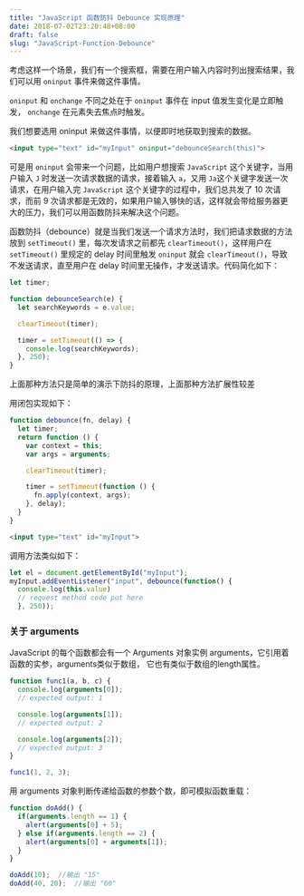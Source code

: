 ```yaml
---
title: "JavaScript 函数防抖 Debounce 实现原理"
date: 2018-07-02T23:20:48+08:00
draft: false
slug: "JavaScript-Function-Debounce"
---
```

 
考虑这样一个场景，我们有一个搜索框，需要在用户输入内容时列出搜索结果，我们可以用 `oninput` 事件来做这件事情。

`oninput` 和 `onchange` 不同之处在于 `oninput` 事件在 input 值发生变化是立即触发， `onchange` 在元素失去焦点时触发。

我们想要选用 oninput 来做这件事情，以便即时地获取到搜索的数据。

```html
<input type="text" id="myInput" oninput="debounceSearch(this)">
```

可是用 `oninput` 会带来一个问题，比如用户想搜索 `JavaScript` 这个关键字，当用户输入 `J` 时发送一次请求数据的请求，接着输入 `a`，又用 `Ja`这个关键字发送一次请求，在用户输入完 `JavaScript` 这个关键字的过程中，我们总共发了 10 次请求，而前 9 次请求都是无效的，如果用户输入够快的话，这样就会带给服务器更大的压力，我们可以用函数防抖来解决这个问题。

函数防抖（debounce）就是当我们发送一个请求方法时，我们把请求数据的方法放到 `setTimeout()` 里，每次发请求之前都先 `clearTimeout()`，这样用户在 `setTimeout()` 里规定的 delay 时间里触发 `oninput` 就会 `clearTimeout()`，导致不发送请求，直至用户在 delay 时间里无操作，才发送请求。代码简化如下：

```js
let timer;

function debounceSearch(e) {
  let searchKeywords = e.value;

  clearTimeout(timer);

  timer = setTimeout(() => {
    console.log(searchKeywords);
  }, 250);
}
```

上面那种方法只是简单的演示下防抖的原理，上面那种方法扩展性较差

用闭包实现如下： 

```js
function debounce(fn, delay) {
  let timer;
  return function () {
    var context = this;
    var args = arguments;

    clearTimeout(timer);

    timer = setTimeout(function () {
      fn.apply(context, args);
    }, delay);
  }
}
```

```html
<input type="text" id="myInput">
```

调用方法类似如下：

```js
let el = document.getElementById("myInput");
myInput.addEventListener("input", debounce(function() {
  console.log(this.value)
  // request method code put here
  }, 250));
```

### 关于 arguments

JavaScript 的每个函数都会有一个 Arguments 对象实例 arguments，它引用着函数的实参，arguments类似于数组， 它也有类似于数组的length属性。

```js
function func1(a, b, c) {
  console.log(arguments[0]);
  // expected output: 1

  console.log(arguments[1]);
  // expected output: 2

  console.log(arguments[2]);
  // expected output: 3
}

func1(1, 2, 3);
```

用 arguments 对象判断传递给函数的参数个数，即可模拟函数重载：

```js
function doAdd() {
  if(arguments.length == 1) {
    alert(arguments[0] + 5);
  } else if(arguments.length == 2) {
    alert(arguments[0] + arguments[1]);
  }
}

doAdd(10);  //输出 "15"
doAdd(40, 20);  //输出 "60"
```
